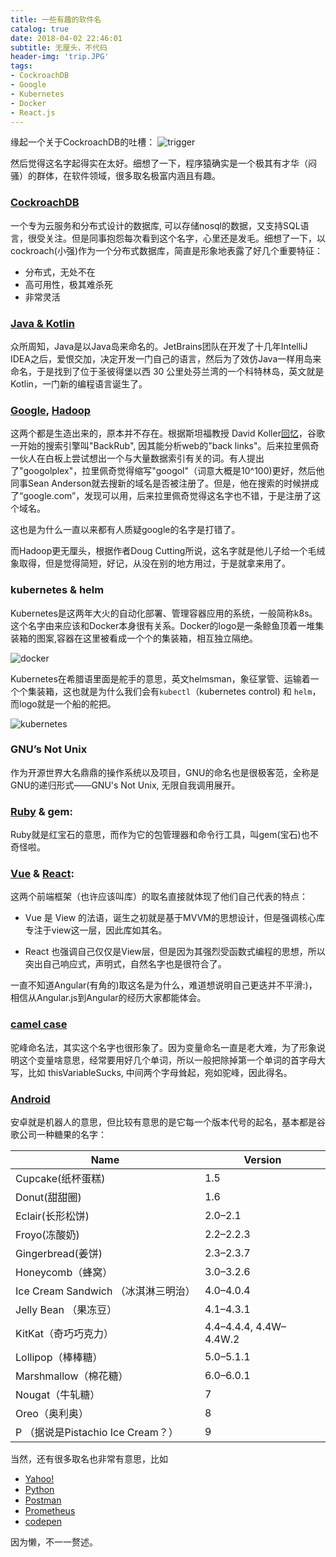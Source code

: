 ```yaml
---
title: 一些有趣的软件名
catalog: true
date: 2018-04-02 22:46:01
subtitle: 无厘头，不代码
header-img: 'trip.JPG'
tags:
- CockroachDB
- Google
- Kubernetes
- Docker
- React.js
---
```


缘起一个关于CockroachDB的吐槽：
<img src="./trigger.png" style="max-width: 50%" alt="trigger" />

然后觉得这名字起得实在太好。细想了一下，程序猿确实是一个极其有才华（闷骚）的群体，在软件领域，很多取名极富内涵且有趣。

### [CockroachDB](https://www.cockroachlabs.com/)
一个专为云服务和分布式设计的数据库, 可以存储nosql的数据，又支持SQL语言，很受关注。但是同事抱怨每次看到这个名字，心里还是发毛。细想了一下，以cockroach(小强)作为一个分布式数据库，简直是形象地表露了好几个重要特征：
* 分布式，无处不在
* 高可用性，极其难杀死
* 非常灵活


### [Java & Kotlin](https://mp.weixin.qq.com/s/K6NTWV9gth8Ge-eDvTzWfQ)

众所周知，Java是以Java岛来命名的。JetBrains团队在开发了十几年IntelliJ IDEA之后，爱恨交加，决定开发一门自己的语言，然后为了效仿Java一样用岛来命名，于是找到了位于圣彼得堡以西 30 公里处芬兰湾的一个科特林岛，英文就是 Kotlin，一门新的编程语言诞生了。

### [Google](https://graphics.stanford.edu/~dk/google_name_origin.html), [Hadoop](https://www.quora.com/Whats-the-origin-of-the-name-Hadoop)

这两个都是生造出来的，原本并不存在。根据斯坦福教授	David Koller[回忆](https://graphics.stanford.edu/~dk/google_name_origin.html)，谷歌一开始的搜索引擎叫"BackRub", 因其能分析web的"back links"。后来拉里佩奇一伙人在白板上尝试想出一个与大量数据索引有关的词。有人提出了"googolplex"，拉里佩奇觉得缩写"googol"（词意大概是10^100)更好，然后他同事Sean Anderson就去搜新的域名是否被注册了。但是，他在搜索的时候拼成了“google.com”，发现可以用，后来拉里佩奇觉得这名字也不错，于是注册了这个域名。

这也是为什么一直以来都有人质疑google的名字是打错了。

而Hadoop更无厘头，根据作者Doug Cutting所说，这名字就是他儿子给一个毛绒象取得，但是觉得简短，好记，从没在别的地方用过，于是就拿来用了。

### kubernetes & helm

Kubernetes是这两年大火的自动化部署、管理容器应用的系统，一般简称k8s。这个名字由来应该和Docker本身很有关系。Docker的logo是一条鲸鱼顶着一堆集装箱的图案,容器在这里被看成一个个的集装箱，相互独立隔绝。

<img src="https://tr4.cbsistatic.com/hub/i/r/2016/10/18/831f017c-ee68-4bd6-8a5c-ab31b4d35d6d/resize/770x/1cedcf2f03388a9720835a628a8a9765/dockerhero.jpg" style="max-width: 50%" alt="docker" />

Kubernetes在希腊语里面是舵手的意思，英文helmsman，象征掌管、运输着一个个集装箱，这也就是为什么我们会有`kubectl`（kubernetes control) 和 `helm`，而logo就是一个船的舵把。

<img src="https://kubernetes.io/images/favicon.png" style="max-width: 50%" alt="kubernetes" />



### GNU’s Not Unix

作为开源世界大名鼎鼎的操作系统以及项目，GNU的命名也是很极客范，全称是GNU的递归形式——GNU's Not Unix, 无限自我调用展开。

### [Ruby](https://www.ruby-lang.org/en/) & gem:

Ruby就是红宝石的意思，而作为它的包管理器和命令行工具，叫gem(宝石)也不奇怪啦。

### [Vue](https://vuejs.org/v2/guide/) & [React](https://reactjs.org/):

这两个前端框架（也许应该叫库）的取名直接就体现了他们自己代表的特点：
* Vue 是 View 的法语，诞生之初就是基于MVVM的思想设计，但是强调核心库专注于view这一层，因此库如其名。

* React 也强调自己仅仅是View层，但是因为其强烈受函数式编程的思想，所以突出自己响应式，声明式，自然名字也是很符合了。

一直不知道Angular(有角的)取这名是为什么，难道想说明自己更迭并不平滑:)，相信从Angular.js到Angular的经历大家都能体会。


### [camel case](https://note.youdao.com/)

驼峰命名法，其实这个名字也很形象了。因为变量命名一直是老大难，为了形象说明这个变量啥意思，经常要用好几个单词，所以一般把除掉第一个单词的首字母大写，比如 thisVariableSucks, 中间两个字母耸起，宛如驼峰，因此得名。

### [Android](https://www.android.com/)
安卓就是机器人的意思，但比较有意思的是它每一个版本代号的起名，基本都是谷歌公司一种糖果的名字：


Name | Version
---|---
Cupcake(纸杯蛋糕) | 1.5
Donut(甜甜圈) |	 1.6
Eclair(长形松饼)	| 2.0–2.1
Froyo(冻酸奶) |	 2.2–2.2.3
Gingerbread(姜饼)	| 2.3–2.3.7
Honeycomb（蜂窝） |	 3.0–3.2.6
Ice Cream Sandwich （冰淇淋三明治） |	4.0–4.0.4
Jelly Bean （果冻豆）|	4.1–4.3.1
KitKat（奇巧巧克力） |	4.4–4.4.4, 4.4W–4.4W.2
Lollipop（棒棒糖） |	5.0–5.1.1
Marshmallow（棉花糖） |	6.0–6.0.1
Nougat（牛轧糖） |	7
Oreo（奥利奥） |	 8
P （据说是Pistachio Ice Cream？）|	 9



当然，还有很多取名也非常有意思，比如
* [Yahoo!](https://www.yahoo.com/)
* [Python](https://www.python.org/)
* [Postman](https://www.getpostman.com/)
* [Prometheus](https://prometheus.io/)
* [codepen](https://codepen.io/)

因为懒，不一一赘述。